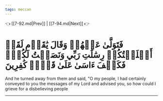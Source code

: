 ```yaml
---
tags: meccan
---
```


👈 [[7-92.md|Prev]] | [[7-94.md|Next]] 👉

# فَتَوَلَّىٰ عَنۡهُمۡ وَقَالَ يَٰقَوۡمِ لَقَدۡ أَبۡلَغۡتُكُمۡ رِسَٰلَٰتِ رَبِّي وَنَصَحۡتُ لَكُمۡۖ فَكَيۡفَ ءَاسَىٰ عَلَىٰ قَوۡمٖ كَٰفِرِينَ

And he turned away from them and said, "O my people, I had certainly conveyed to you the messages of my Lord and advised you, so how could I grieve for a disbelieving people

---

